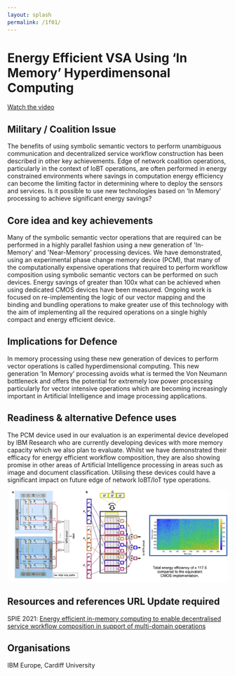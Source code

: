 ```yaml
---
layout: splash
permalink: /1f01/
---
```


# Energy Efficient VSA Using ‘In Memory’ Hyperdimensonal Computing

[Watch the video](https://ibm.box.com/v/Showcase-1f01-video)

## Military / Coalition Issue
The benefits of using symbolic semantic vectors to perform unambiguous communication and decentralized service workflow construction has been described in other key achievements. Edge of network coalition operations, particularly in the context of IoBT operations, are often performed in energy constrained environments where savings in computation energy efficiency can become the limiting factor in determining where to deploy the sensors and services. 
Is it possible to use new technologies based on ‘In Memory’ processing to achieve significant energy savings?


## Core idea and key achievements
Many of the symbolic semantic vector operations that are required can be performed in a highly parallel fashion using a new generation of 'In-Memory' and 'Near-Memory' processing devices. We have demonstrated, using an experimental phase change memory device (PCM), that many of the computationally expensive operations that required to perform workflow composition using symbolic semantic vectors can be performed on such devices.  Energy savings of greater than 100x what can be achieved when using dedicated CMOS devices have been measured. Ongoing work is focused on re-implementing the logic of our vector mapping and the binding and bundling operations to make greater use of this technology with the aim of implementing all the required operations on a single highly compact and energy efficient device.

## Implications for Defence
In memory processing using these new generation of devices to perform vector operations is called hyperdimensional computing. This new generation ‘In Memory’ processing avoids what is termed the Von Neumann bottleneck and offers the potential for extremely low power processing particularly for vector intensive operations which are becoming increasingly important in Artificial Intelligence and image processing applications.



## Readiness & alternative Defence uses
The PCM device used in our evaluation is an experimental device developed by IBM Research who are currently developing devices with more memory capacity which we also plan to evaluate.  Whilst we have demonstrated their efficacy for energy efficient workflow composition, they are also showing promise in other areas of Artificial Intelligence processing in areas such as image and document classification. Utilising these devices could have a significant impact on future edge of network IoBT/IoT type operations. 

![image info](/dais/achievements/images/1f01-fig1.png)

## Resources and references **URL Update required**
SPIE 2021: [Energy efficient in-memory computing to enable decentralised service workflow composition in support of multi-domain operations](https://dais-ita.org/node/6152)

## Organisations
IBM Europe, Cardiff University
